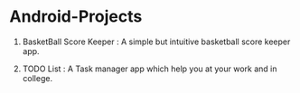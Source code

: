 # Android-Projects

1. BasketBall Score Keeper : A simple but intuitive basketball score keeper app.

2. TODO List : A Task manager app which help you at your work and in college.
